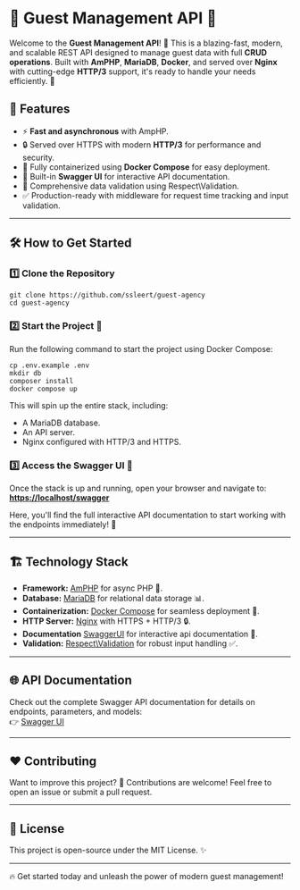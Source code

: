 # 🏨 Guest Management API 🌟

Welcome to the **Guest Management API**! 🎉 This is a blazing-fast, modern, and scalable REST API designed to manage guest data with full **CRUD operations**. Built with **AmPHP**, **MariaDB**, **Docker**, and served over **Nginx** with cutting-edge **HTTP/3** support, it's ready to handle your needs efficiently. 🚀

## 🌟 Features

*   ⚡ **Fast and asynchronous** with AmpHP.
*   🔒 Served over HTTPS with modern **HTTP/3** for performance and security.
*   🐳 Fully containerized using **Docker Compose** for easy deployment.
*   📘 Built-in **Swagger UI** for interactive API documentation.
*   📖 Comprehensive data validation using Respect\\Validation.
*   ✅ Production-ready with middleware for request time tracking and input validation.

- - -

## 🛠 How to Get Started

### 1️⃣ Clone the Repository
```
git clone https://github.com/ssleert/guest-agency
cd guest-agency
```

### 2️⃣ Start the Project 🚀

Run the following command to start the project using Docker Compose:
```
cp .env.example .env
mkdir db
composer install
docker compose up
```

This will spin up the entire stack, including:

*   A MariaDB database.
*   An API server.
*   Nginx configured with HTTP/3 and HTTPS.

### 3️⃣ Access the Swagger UI 📘

Once the stack is up and running, open your browser and navigate to:  
**[https://localhost/swagger](https://localhost/swagger)**

Here, you'll find the full interactive API documentation to start working with the endpoints immediately! 🎯

- - -

## 🏗 Technology Stack

*   **Framework:** [AmPHP](https://amphp.org) for async PHP 🧵.
*   **Database:** [MariaDB](https://mariadb.org) for relational data storage 📊.
*   **Containerization:** [Docker Compose](https://docs.docker.com/compose/) for seamless deployment 🐳.
*   **HTTP Server:** [Nginx](https://www.nginx.com) with HTTPS + HTTP/3 🔒.
*   **Documentation** [SwaggerUI](https://swagger.io/tools/swagger-ui/) for interactive api documentation 📄.
*   **Validation:** [Respect\\Validation](https://respect-validation.readthedocs.io) for robust input handling ✅.

- - -

## 🌐 API Documentation

Check out the complete Swagger API documentation for details on endpoints, parameters, and models:  
👉 [Swagger UI](https://localhost/swagger)

- - -

## ❤️ Contributing

Want to improve this project? 🤝 Contributions are welcome! Feel free to open an issue or submit a pull request.

- - -

## 📜 License

This project is open-source under the MIT License. ✨

- - -

🔥 Get started today and unleash the power of modern guest management!
